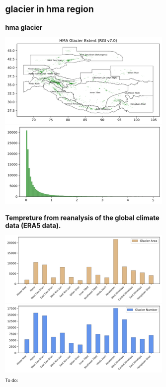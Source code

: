 # glacier in hma region
## hma glacier
![hma glacier outline](/figures/glacier-extent/hma_glacier_extent.png)
![hma glacier histogram](/figures/glacier-extent/hma_glacier_area_histogram.png)

## Tempreture from reanalysis of the global climate data (ERA5 data).  
![hma subregion glacier area](/figures/glacier-extent/hma_subregion_glacier_area.png)
![hma subregion glacier number](/figures/glacier-extent/hma_subregion_glacier_number.png)


To do:   


